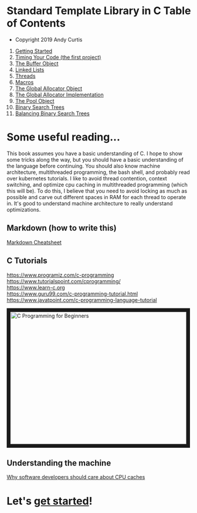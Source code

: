# Standard Template Library in C Table of Contents
- Copyright 2019 Andy Curtis

1. [Getting Started](1_getting_started.md)
2. [Timing Your Code (the first project)](2_timing.md)
3. [The Buffer Object](3_buffer.md)
4. [Linked Lists](4_linked_lists.md)
5. [Threads](5_threads.md)
6. [Macros](6_macros.md)
7. [The Global Allocator Object](7_allocator.md)
8. [The Global Allocator Implementation](8_allocator_impl.md)
9. [The Pool Object](9_pool.md)
10. [Binary Search Trees](10_binary_search_trees.md)
11. [Balancing Binary Search Trees](11_balancing_binary_search_trees.md)

# Some useful reading...

This book assumes you have a basic understanding of C.  I hope to show some tricks along the way, but you should have a basic understanding of the language before continuing.  You should also know machine architecture, multithreaded programming, the bash shell, and probably read over kubernetes tutorials.  I like to avoid thread contention, context switching, and optimize cpu caching in multithreaded programming (which this will be).  To do this, I believe that you need to avoid locking as much as possible and carve out different spaces in RAM for each thread to operate in.  It's good to understand machine architecture to really understand optimizations.

## Markdown (how to write this)
[Markdown Cheatsheet](https://github.com/adam-p/markdown-here/wiki/Markdown-Cheatsheet)<br/>

## C Tutorials
https://www.programiz.com/c-programming<br/>
https://www.tutorialspoint.com/cprogramming/<br/>
https://www.learn-c.org<br/>
https://www.guru99.com/c-programming-tutorial.html<br/>
https://www.javatpoint.com/c-programming-language-tutorial<br/>

<a href="http://www.youtube.com/watch?feature=player_embedded&v=KJgsSFOSQv0
" target="_blank"><img src="http://img.youtube.com/vi/KJgsSFOSQv0/0.jpg"
alt="C Programming for Beginners" width="480" height="360" border="10" /></a>

## Understanding the machine
[Why software developers should care about CPU caches](https://medium.com/software-design/why-software-developers-should-care-about-cpu-caches-8da04355bb8a)<br/>

# Let's [get started](1_getting_started.md)!
